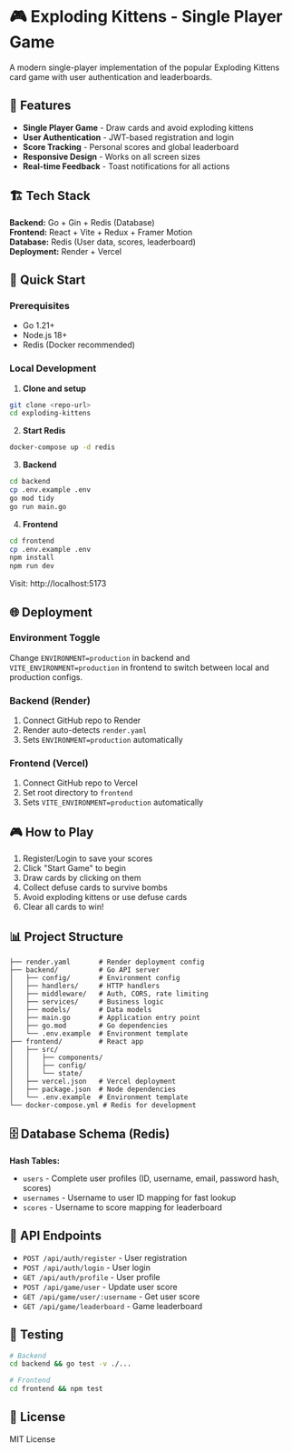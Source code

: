 # 🎮 Exploding Kittens - Single Player Game

A modern single-player implementation of the popular Exploding Kittens card game with user authentication and leaderboards.

## 🚀 Features

- **Single Player Game** - Draw cards and avoid exploding kittens
- **User Authentication** - JWT-based registration and login
- **Score Tracking** - Personal scores and global leaderboard
- **Responsive Design** - Works on all screen sizes
- **Real-time Feedback** - Toast notifications for all actions

## 🏗 Tech Stack

**Backend:** Go + Gin + Redis (Database)  
**Frontend:** React + Vite + Redux + Framer Motion  
**Database:** Redis (User data, scores, leaderboard)  
**Deployment:** Render + Vercel

## 🚀 Quick Start

### Prerequisites
- Go 1.21+
- Node.js 18+
- Redis (Docker recommended)

### Local Development

1. **Clone and setup**
```bash
git clone <repo-url>
cd exploding-kittens
```

2. **Start Redis**
```bash
docker-compose up -d redis
```

3. **Backend**
```bash
cd backend
cp .env.example .env
go mod tidy
go run main.go
```

4. **Frontend**
```bash
cd frontend
cp .env.example .env
npm install
npm run dev
```

Visit: http://localhost:5173

## 🌐 Deployment

### Environment Toggle
Change `ENVIRONMENT=production` in backend and `VITE_ENVIRONMENT=production` in frontend to switch between local and production configs.

### Backend (Render)
1. Connect GitHub repo to Render
2. Render auto-detects `render.yaml`
3. Sets `ENVIRONMENT=production` automatically

### Frontend (Vercel)
1. Connect GitHub repo to Vercel
2. Set root directory to `frontend`
3. Sets `VITE_ENVIRONMENT=production` automatically

## 🎮 How to Play

1. Register/Login to save your scores
2. Click "Start Game" to begin
3. Draw cards by clicking on them
4. Collect defuse cards to survive bombs
5. Avoid exploding kittens or use defuse cards
6. Clear all cards to win!

## 📊 Project Structure

```
├── render.yaml       # Render deployment config
├── backend/          # Go API server
│   ├── config/       # Environment config
│   ├── handlers/     # HTTP handlers
│   ├── middleware/   # Auth, CORS, rate limiting
│   ├── services/     # Business logic
│   ├── models/       # Data models
│   ├── main.go       # Application entry point
│   ├── go.mod        # Go dependencies
│   └── .env.example  # Environment template
├── frontend/         # React app
│   ├── src/
│   │   ├── components/
│   │   ├── config/
│   │   └── state/
│   ├── vercel.json   # Vercel deployment
│   ├── package.json  # Node dependencies
│   └── .env.example  # Environment template
└── docker-compose.yml # Redis for development
```

## 🗄️ Database Schema (Redis)

**Hash Tables:**
- `users` - Complete user profiles (ID, username, email, password hash, scores)
- `usernames` - Username to user ID mapping for fast lookup
- `scores` - Username to score mapping for leaderboard

## 🔧 API Endpoints

- `POST /api/auth/register` - User registration
- `POST /api/auth/login` - User login
- `GET /api/auth/profile` - User profile
- `POST /api/game/user` - Update user score
- `GET /api/game/user/:username` - Get user score
- `GET /api/game/leaderboard` - Game leaderboard

## 🧪 Testing

```bash
# Backend
cd backend && go test -v ./...

# Frontend  
cd frontend && npm test
```

## 📄 License

MIT License